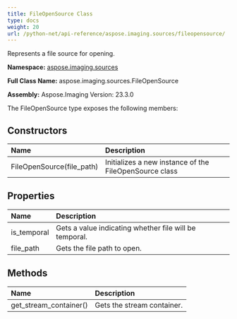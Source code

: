 ```yaml
---
title: FileOpenSource Class
type: docs
weight: 20
url: /python-net/api-reference/aspose.imaging.sources/fileopensource/
---
```


Represents a file source for opening.

**Namespace:** [aspose.imaging.sources](/imaging/python-net/api-reference/aspose.imaging.sources/)

**Full Class Name:** aspose.imaging.sources.FileOpenSource

**Assembly:**  Aspose.Imaging Version: 23.3.0

The FileOpenSource type exposes the following members:
## **Constructors**
|**Name**|**Description**|
| :- | :- |
|FileOpenSource(file_path)|Initializes a new instance of the FileOpenSource class|
## **Properties**
|**Name**|**Description**|
| :- | :- |
|is_temporal|Gets a value indicating whether file will be temporal.|
|file_path|Gets the file path to open.|
## **Methods**
|**Name**|**Description**|
| :- | :- |
|get_stream_container()|Gets the stream container.|
